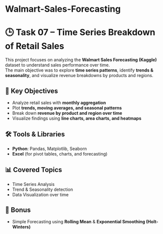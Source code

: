 # Walmart-Sales-Forecasting

# 🕒 Task 07 – Time Series Breakdown of Retail Sales

This project focuses on analyzing the **Walmart Sales Forecasting (Kaggle)** dataset to understand sales performance over time.  
The main objective was to explore **time series patterns**, identify **trends & seasonality**, and visualize revenue breakdowns by products and regions.

## 📌 Key Objectives
- Analyze retail sales with **monthly aggregation**
- Plot **trends, moving averages, and seasonal patterns**
- Break down **revenue by product and region over time**
- Visualize findings using **line charts, area charts, and heatmaps**

## 🛠 Tools & Libraries
- **Python**: Pandas, Matplotlib, Seaborn  
- **Excel** (for pivot tables, charts, and forecasting)  

## 📊 Covered Topics
- Time Series Analysis  
- Trend & Seasonality detection  
- Data Visualization over time  

## 🎯 Bonus
- Simple Forecasting using **Rolling Mean** & **Exponential Smoothing (Holt-Winters)**  
